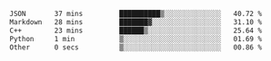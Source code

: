 <!--START_SECTION:waka-->

```txt
JSON       37 mins         ██████████▒░░░░░░░░░░░░░░   40.72 %
Markdown   28 mins         ███████▓░░░░░░░░░░░░░░░░░   31.10 %
C++        23 mins         ██████▒░░░░░░░░░░░░░░░░░░   25.64 %
Python     1 min           ▒░░░░░░░░░░░░░░░░░░░░░░░░   01.69 %
Other      0 secs          ▒░░░░░░░░░░░░░░░░░░░░░░░░   00.86 %
```

<!--END_SECTION:waka-->
